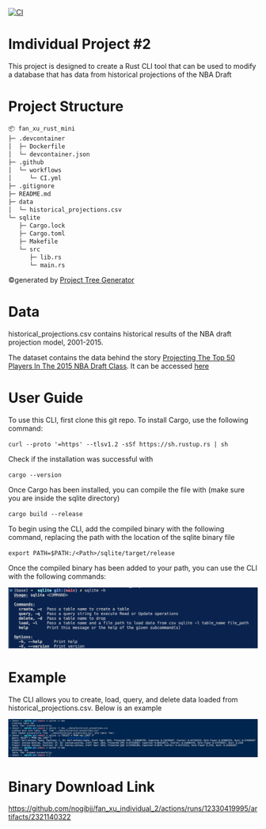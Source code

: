 [![CI](https://github.com/nogibjj/fan_xu_individual_2/actions/workflows/cicd.yml/badge.svg)](https://github.com/nogibjj/fan_xu_individual_2/actions/workflows/cicd.yml)

# Imdividual Project #2

This project is designed to create a Rust CLI tool that can be used to modify a database that has data from historical projections of the NBA Draft

# Project Structure

```
📦 fan_xu_rust_mini
├─ .devcontainer
│  ├─ Dockerfile
│  └─ devcontainer.json
├─ .github
│  └─ workflows
│     └─ CI.yml
├─ .gitignore
├─ README.md
├─ data
│  └─ historical_projections.csv
└─ sqlite
   ├─ Cargo.lock
   ├─ Cargo.toml
   ├─ Makefile
   └─ src
      ├─ lib.rs
      └─ main.rs
```
©generated by [Project Tree Generator](https://woochanleee.github.io/project-tree-generator)

# Data

historical_projections.csv contains historical results of the NBA draft projection model, 2001-2015.

The dataset contains the data behind the story [Projecting The Top 50 Players In The 2015 NBA Draft Class](http://fivethirtyeight.com/features/projecting-the-top-50-players-in-the-2015-nba-draft-class/). It can be accessed [here](https://github.com/fivethirtyeight/data/tree/master/nba-draft-2015)


# User Guide

To use this CLI, first clone this git repo. To install Cargo, use the following command:

`curl --proto '=https' --tlsv1.2 -sSf https://sh.rustup.rs | sh`

Check if the installation was successful with 

`cargo --version`

Once Cargo has been installed, you can compile the file with (make sure you are inside the sqlite directory)

`cargo build --release`

To begin using the CLI, add the compiled binary with the following command, replacing the path with the location of the sqlite binary file

`export PATH=$PATH:/<Path>/sqlite/target/release`

Once the compiled binary has been added to your path, you can use the CLI with the following commands:

![alt text](<images/help.png>)

# Example

The CLI allows you to create, load, query, and delete data loaded from historical_projections.csv. Below is an example

![alt text](<images/example.png>)

# Binary Download Link

https://github.com/nogibjj/fan_xu_individual_2/actions/runs/12330419995/artifacts/2321140322